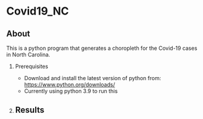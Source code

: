# Covid19_NC

## About

This is a python program that generates a choropleth for the Covid-19 cases in North Carolina.


1. Prerequisites
    - Download and install the latest version of python from: https://www.python.org/downloads/
    - Currently using python 3.9 to run this 

2. Results
    - 

